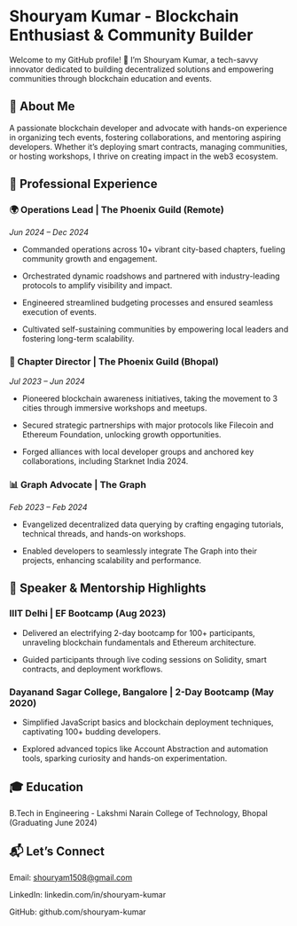 <h1>Shouryam Kumar - Blockchain Enthusiast & Community Builder</h1>

Welcome to my GitHub profile! 🚀 I’m Shouryam Kumar, a tech-savvy innovator dedicated to building decentralized solutions and empowering communities through blockchain education and events.

<h2>🚀 About Me</h2>

A passionate blockchain developer and advocate with hands-on experience in organizing tech events, fostering collaborations, and mentoring aspiring developers. Whether it’s deploying smart contracts, managing communities, or hosting workshops, I thrive on creating impact in the web3 ecosystem.



<h2>💼 Professional Experience</h2>

<h3>🌍 Operations Lead | The Phoenix Guild (Remote)</h3>

<em>Jun 2024 – Dec 2024</em>

- Commanded operations across 10+ vibrant city-based chapters, fueling community growth and engagement.

- Orchestrated dynamic roadshows and partnered with industry-leading protocols to amplify visibility and impact.

- Engineered streamlined budgeting processes and ensured seamless execution of events.

- Cultivated self-sustaining communities by empowering local leaders and fostering long-term scalability.

<h3>🌟 Chapter Director | The Phoenix Guild (Bhopal)</h3>

<em>Jul 2023 – Jun 2024</em>

- Pioneered blockchain awareness initiatives, taking the movement to 3 cities through immersive workshops and meetups.

- Secured strategic partnerships with major protocols like Filecoin and Ethereum Foundation, unlocking growth opportunities.

- Forged alliances with local developer groups and anchored key collaborations, including Starknet India 2024.

<h3>📊 Graph Advocate | The Graph</h3>

<em>Feb 2023 – Feb 2024</em>

- Evangelized decentralized data querying by crafting engaging tutorials, technical threads, and hands-on workshops.

- Enabled developers to seamlessly integrate The Graph into their projects, enhancing scalability and performance.

<h2>🎤 Speaker & Mentorship Highlights</h2>

<h3>IIIT Delhi | EF Bootcamp (Aug 2023)</h3>

- Delivered an electrifying 2-day bootcamp for 100+ participants, unraveling blockchain fundamentals and Ethereum architecture.

- Guided participants through live coding sessions on Solidity, smart contracts, and deployment workflows.

<h3>Dayanand Sagar College, Bangalore | 2-Day Bootcamp (May 2020)</h3>

- Simplified JavaScript basics and blockchain deployment techniques, captivating 100+ budding developers.

- Explored advanced topics like Account Abstraction and automation tools, sparking curiosity and hands-on experimentation.

<h2>🎓 Education</h2>

B.Tech in Engineering - Lakshmi Narain College of Technology, Bhopal (Graduating June 2024)

<h2>📬 Let’s Connect</h2>

Email: shouryam1508@gmail.com

LinkedIn: linkedin.com/in/shouryam-kumar

GitHub: github.com/shouryam-kumar


